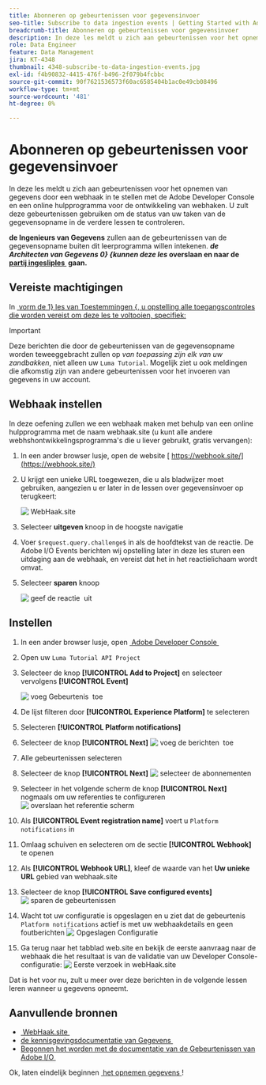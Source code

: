 ```yaml
---
title: Abonneren op gebeurtenissen voor gegevensinvoer
seo-title: Subscribe to data ingestion events | Getting Started with Adobe Experience Platform for Data Architects and Data Engineers
breadcrumb-title: Abonneren op gebeurtenissen voor gegevensinvoer
description: In deze les meldt u zich aan gebeurtenissen voor het opnemen van gegevens door een webhaak in te stellen met de Adobe Developer Console en een online hulpprogramma voor de ontwikkeling van webhaken. U zult deze gebeurtenissen gebruiken om de status van uw taken van de gegevensopname in de verdere lessen te controleren.
role: Data Engineer
feature: Data Management
jira: KT-4348
thumbnail: 4348-subscribe-to-data-ingestion-events.jpg
exl-id: f4b90832-4415-476f-b496-2f079b4fcbbc
source-git-commit: 90f7621536573f60ac6585404b1ac0e49cb08496
workflow-type: tm+mt
source-wordcount: '481'
ht-degree: 0%

---
```


# Abonneren op gebeurtenissen voor gegevensinvoer

<!--25min-->

In deze les meldt u zich aan gebeurtenissen voor het opnemen van gegevens door een webhaak in te stellen met de Adobe Developer Console en een online hulpprogramma voor de ontwikkeling van webhaken. U zult deze gebeurtenissen gebruiken om de status van uw taken van de gegevensopname in de verdere lessen te controleren.

**de Ingenieurs van Gegevens** zullen aan de gebeurtenissen van de gegevensopname buiten dit leerprogramma willen intekenen.
**_de Architecten van Gegevens 0&rbrace; &lbrace;kunnen deze les_ overslaan en naar de [&#x200B; partij ingesliples &#x200B;](ingest-batch-data.md) gaan.**

## Vereiste machtigingen

In [&#x200B; vorm de 1&rbrace; les van Toestemmingen &lbrace;, u opstelling alle toegangscontroles die worden vereist om deze les te voltooien, specifiek:](configure-permissions.md)

<!--* Developer-role access to the `Luma Tutorial Platform` product profile (for API)
-->

>[!IMPORTANT]
>
> Deze berichten die door de gebeurtenissen van de gegevensopname worden teweeggebracht zullen op _van toepassing zijn elk van uw zandbakken_, niet alleen uw `Luma Tutorial`. Mogelijk ziet u ook meldingen die afkomstig zijn van andere gebeurtenissen voor het invoeren van gegevens in uw account.


## Webhaak instellen

In deze oefening zullen we een webhaak maken met behulp van een online hulpprogramma met de naam webhaak.site (u kunt alle andere webhshontwikkelingsprogramma&#39;s die u liever gebruikt, gratis vervangen):

1. In een ander browser lusje, open de website [&#x200B; https://webhook.site/](https://webhook.site/)
1. U krijgt een unieke URL toegewezen, die u als bladwijzer moet gebruiken, aangezien u er later in de lessen over gegevensinvoer op terugkeert:

   ![&#x200B; WebHaak.site &#x200B;](assets/ioevents-webhook-home.png)
1. Selecteer **uitgeven** knoop in de hoogste navigatie
1. Voer `$request.query.challenge$` in als de hoofdtekst van de reactie. De Adobe I/O Events berichten wij opstelling later in deze les sturen een uitdaging aan de webhaak, en vereist dat het in het reactielichaam wordt omvat.
1. Selecteer **sparen** knoop

   ![&#x200B; geef de reactie &#x200B;](assets/ioevents-webhook-editResponse.png) uit

## Instellen

1. In een ander browser lusje, open [&#x200B; Adobe Developer Console &#x200B;](https://console.adobe.io/)
1. Open uw `Luma Tutorial API Project`
1. Selecteer de knop **[!UICONTROL Add to Project]** en selecteer vervolgens **[!UICONTROL Event]**

   ![&#x200B; voeg Gebeurtenis &#x200B;](assets/ioevents-addEvents.png) toe
1. De lijst filteren door **[!UICONTROL Experience Platform]** te selecteren
1. Selecteren **[!UICONTROL Platform notifications]**
1. Selecteer de knop **[!UICONTROL Next]**
   ![&#x200B; voeg de berichten &#x200B;](assets/ioevents-addNotifications.png) toe
1. Alle gebeurtenissen selecteren
1. Selecteer de knop **[!UICONTROL Next]**
   ![&#x200B; selecteer de abonnementen &#x200B;](assets/ioevents-addSubscriptions.png)
1. Selecteer in het volgende scherm de knop **[!UICONTROL Next]** nogmaals om uw referenties te configureren
   ![&#x200B; overslaan het referentie scherm &#x200B;](assets/ioevents-clickNext.png)
1. Als **[!UICONTROL Event registration name]** voert u `Platform notifications` in
1. Omlaag schuiven en selecteren om de sectie **[!UICONTROL Webhook]** te openen
1. Als **[!UICONTROL Webhook URL]**, kleef de waarde van het **Uw unieke URL** gebied van webhaak.site
1. Selecteer de knop **[!UICONTROL Save configured events]**
   ![&#x200B; sparen de gebeurtenissen &#x200B;](assets/ioevents-addWebhook.png)
1. Wacht tot uw configuratie is opgeslagen en u ziet dat de gebeurtenis `Platform notifications` actief is met uw webhaakdetails en geen foutberichten
   ![&#x200B; Opgeslagen Configuratie &#x200B;](assets/ioevents-webhookConfigured.png)
1. Ga terug naar het tabblad web.site en bekijk de eerste aanvraag naar de webhaak die het resultaat is van de validatie van uw Developer Console-configuratie:
   ![&#x200B; Eerste verzoek in webHaak.site &#x200B;](assets/ioevents-webhook-firstRequest.png)

Dat is het voor nu, zult u meer over deze berichten in de volgende lessen leren wanneer u gegevens opneemt.

## Aanvullende bronnen

* [&#x200B; WebHaak.site &#x200B;](https://webhook.site/)
* [&#x200B; de kennisgevingsdocumentatie van Gegevens &#x200B;](https://experienceleague.adobe.com/docs/experience-platform/ingestion/quality/subscribe-events.html?lang=nl-NL)
* [&#x200B; Begonnen het worden met de documentatie van de Gebeurtenissen van Adobe I/O &#x200B;](https://www.adobe.io/apis/experienceplatform/events/docs.html)

Ok, laten eindelijk beginnen [&#x200B; het opnemen gegevens &#x200B;](ingest-batch-data.md)!
